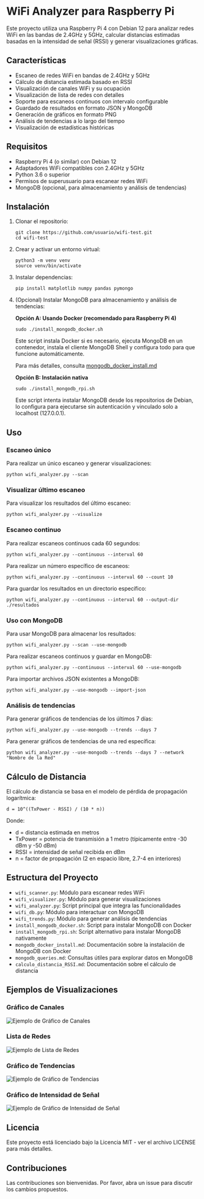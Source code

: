 # WiFi Analyzer para Raspberry Pi

Este proyecto utiliza una Raspberry Pi 4 con Debian 12 para analizar redes WiFi en las bandas de 2.4GHz y 5GHz, calcular distancias estimadas basadas en la intensidad de señal (RSSI) y generar visualizaciones gráficas.

## Características

- Escaneo de redes WiFi en bandas de 2.4GHz y 5GHz
- Cálculo de distancia estimada basado en RSSI
- Visualización de canales WiFi y su ocupación
- Visualización de lista de redes con detalles
- Soporte para escaneos continuos con intervalo configurable
- Guardado de resultados en formato JSON y MongoDB
- Generación de gráficos en formato PNG
- Análisis de tendencias a lo largo del tiempo
- Visualización de estadísticas históricas

## Requisitos

- Raspberry Pi 4 (o similar) con Debian 12
- Adaptadores WiFi compatibles con 2.4GHz y 5GHz
- Python 3.6 o superior
- Permisos de superusuario para escanear redes WiFi
- MongoDB (opcional, para almacenamiento y análisis de tendencias)

## Instalación

1. Clonar el repositorio:
   ```
   git clone https://github.com/usuario/wifi-test.git
   cd wifi-test
   ```

2. Crear y activar un entorno virtual:
   ```
   python3 -m venv venv
   source venv/bin/activate
   ```

3. Instalar dependencias:
   ```
   pip install matplotlib numpy pandas pymongo
   ```

4. (Opcional) Instalar MongoDB para almacenamiento y análisis de tendencias:

   **Opción A: Usando Docker (recomendado para Raspberry Pi 4)**
   ```
   sudo ./install_mongodb_docker.sh
   ```

   Este script instala Docker si es necesario, ejecuta MongoDB en un contenedor, instala el cliente MongoDB Shell y configura todo para que funcione automáticamente.

   Para más detalles, consulta [mongodb_docker_install.md](mongodb_docker_install.md)

   **Opción B: Instalación nativa**
   ```
   sudo ./install_mongodb_rpi.sh
   ```

   Este script intenta instalar MongoDB desde los repositorios de Debian, lo configura para ejecutarse sin autenticación y vinculado solo a localhost (127.0.0.1).

## Uso

### Escaneo único

Para realizar un único escaneo y generar visualizaciones:

```
python wifi_analyzer.py --scan
```

### Visualizar último escaneo

Para visualizar los resultados del último escaneo:

```
python wifi_analyzer.py --visualize
```

### Escaneo continuo

Para realizar escaneos continuos cada 60 segundos:

```
python wifi_analyzer.py --continuous --interval 60
```

Para realizar un número específico de escaneos:

```
python wifi_analyzer.py --continuous --interval 60 --count 10
```

Para guardar los resultados en un directorio específico:

```
python wifi_analyzer.py --continuous --interval 60 --output-dir ./resultados
```

### Uso con MongoDB

Para usar MongoDB para almacenar los resultados:

```
python wifi_analyzer.py --scan --use-mongodb
```

Para realizar escaneos continuos y guardar en MongoDB:

```
python wifi_analyzer.py --continuous --interval 60 --use-mongodb
```

Para importar archivos JSON existentes a MongoDB:

```
python wifi_analyzer.py --use-mongodb --import-json
```

### Análisis de tendencias

Para generar gráficos de tendencias de los últimos 7 días:

```
python wifi_analyzer.py --use-mongodb --trends --days 7
```

Para generar gráficos de tendencias de una red específica:

```
python wifi_analyzer.py --use-mongodb --trends --days 7 --network "Nombre de la Red"
```

## Cálculo de Distancia

El cálculo de distancia se basa en el modelo de pérdida de propagación logarítmica:

```
d = 10^((TxPower - RSSI) / (10 * n))
```

Donde:
- d = distancia estimada en metros
- TxPower = potencia de transmisión a 1 metro (típicamente entre -30 dBm y -50 dBm)
- RSSI = intensidad de señal recibida en dBm
- n = factor de propagación (2 en espacio libre, 2.7-4 en interiores)

## Estructura del Proyecto

- `wifi_scanner.py`: Módulo para escanear redes WiFi
- `wifi_visualizer.py`: Módulo para generar visualizaciones
- `wifi_analyzer.py`: Script principal que integra las funcionalidades
- `wifi_db.py`: Módulo para interactuar con MongoDB
- `wifi_trends.py`: Módulo para generar análisis de tendencias
- `install_mongodb_docker.sh`: Script para instalar MongoDB con Docker
- `install_mongodb_rpi.sh`: Script alternativo para instalar MongoDB nativamente
- `mongodb_docker_install.md`: Documentación sobre la instalación de MongoDB con Docker
- `mongodb_queries.md`: Consultas útiles para explorar datos en MongoDB
- `calculo_distancia_RSSI.md`: Documentación sobre el cálculo de distancia

## Ejemplos de Visualizaciones

### Gráfico de Canales
![Ejemplo de Gráfico de Canales](./ejemplo_grafico_canales.png)

### Lista de Redes
![Ejemplo de Lista de Redes](./ejemplo_lista_redes.png)

### Gráfico de Tendencias
![Ejemplo de Gráfico de Tendencias](./ejemplo_grafico_tendencias.png)

### Gráfico de Intensidad de Señal
![Ejemplo de Gráfico de Intensidad de Señal](./ejemplo_grafico_intensidad.png)

## Licencia

Este proyecto está licenciado bajo la Licencia MIT - ver el archivo LICENSE para más detalles.

## Contribuciones

Las contribuciones son bienvenidas. Por favor, abra un issue para discutir los cambios propuestos.
